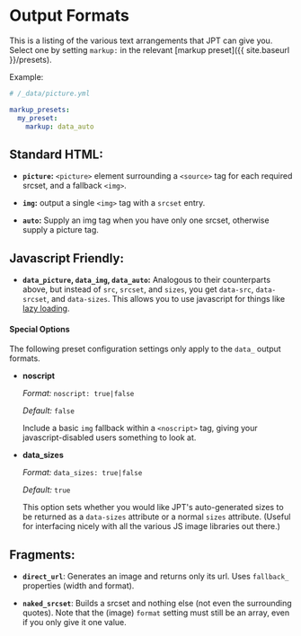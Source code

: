 ---
---

# Output Formats

This is a listing of the various text arrangements that JPT can give you. Select one by setting
`markup:` in the relevant [markup preset]({{ site.baseurl }}/presets).

Example:

```yml
# /_data/picture.yml

markup_presets:
  my_preset:
    markup: data_auto
```

## Standard HTML:

- **`picture`:** `<picture>` element surrounding a `<source>` tag for each required srcset, and a
  fallback `<img>`.

- **`img`:** output a single `<img>` tag with a `srcset` entry.

- **`auto`:** Supply an img tag when you have only one srcset, otherwise supply a picture tag.

## Javascript Friendly:

- **`data_picture`, `data_img`, `data_auto`:** Analogous to their counterparts above, but instead of
  `src`, `srcset`, and `sizes`, you get `data-src`, `data-srcset`, and `data-sizes`. This allows you
  to use javascript for things like [lazy loading](https://github.com/verlok/lazyload).

#### Special Options

The following preset configuration settings only apply to the `data_` output formats.

- **noscript**

  _Format:_ `noscript: true|false`

  _Default:_ `false`

  Include a basic `img` fallback within a `<noscript>` tag, giving your javascript-disabled users
  something to look at.

- **data_sizes**

  _Format:_ `data_sizes: true|false`

  _Default:_ `true`

  This option sets whether you would like JPT's auto-generated sizes to be returned as a
  `data-sizes` attribute or a normal `sizes` attribute. (Useful for interfacing nicely with all the
  various JS image libraries out there.)

## Fragments:

- **`direct_url`**: Generates an image and returns only its url. Uses `fallback_` properties (width
  and format).

- **`naked_srcset`**: Builds a srcset and nothing else (not even the surrounding quotes). Note that the
  (image) `format` setting must still be an array, even if you only give it one value.
